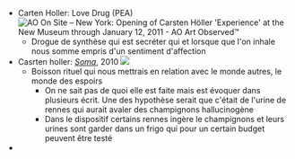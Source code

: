 - Carten Holler: Love Drug (PEA) ![AO On Site – New York: Opening of Carsten Höller 'Experience' at the New  Museum through January 12, 2011 - AO Art Observed™](https://lh4.googleusercontent.com/proxy/LhXbbz2gFadna0dA81NFWJ9AsZ7LC7TzwTdFVUVTmJ52u9GDOXtGF3LIm8USgWDnaJK9vR5SvXMh1rZSvY5oNTTdtde3M87i78Q3-b9jjHQou372PEUhP-NnW-zu5mgwJHRBveRCrukZZGBB)
	- Drogue de synthèse qui est secréter qui et lorsque que l'on inhale nous somme empris d'un sentiment d'affection
- Casrten holler: [*Soma*](http://www.airdeparis.com/artists/carsten-holler/holler/2010/soma.htm), 2010 ![](http://www.airdeparis.com/artists/carsten-holler/holler/2010/ch_soma_6.jpg)
	- Boisson rituel qui nous mettrais en relation avec le monde autres, le monde des espoirs
		- On ne sait pas de quoi elle est faite mais est évoquer dans plusieurs écrit. Une des hypothèse serait que c'était de l'urine de rennes qui aurait avaler des champignons hallucinogène
		- Dans le dispositif certains rennes ingère le champignons et leurs urines sont garder dans un frigo qui pour un certain budget peuvent être testé
-